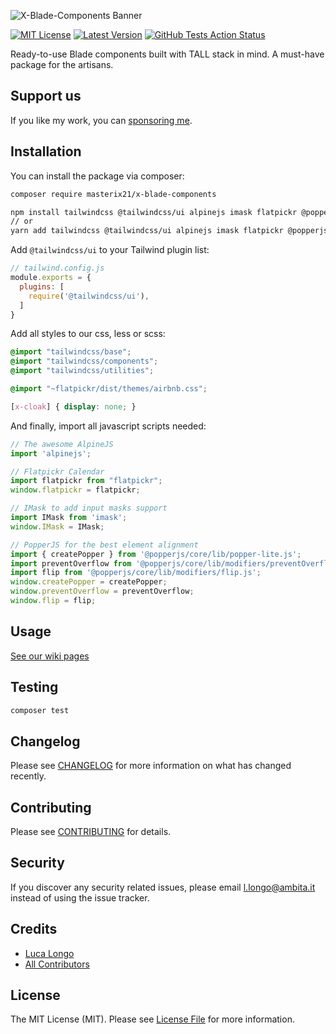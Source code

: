 ![X-Blade-Components Banner](https://github.com/masterix21/x-blade-components/blob/master/banner.png?raw=true)

[![MIT License](https://img.shields.io/github/license/masterix21/x-blade-components)](https://img.shields.io/github/license/masterix21/x-blade-components)
[![Latest Version](https://img.shields.io/github/v/release/masterix21/x-blade-components)](https://packagist.org/packages/masterix21/x-blade-components)
[![GitHub Tests Action Status](https://img.shields.io/github/workflow/status/masterix21/x-blade-components/Tests/master)](https://github.com/masterix21/x-blade-components/actions?query=workflow%3Arun-tests+branch%3Amaster)

Ready-to-use Blade components built with TALL stack in mind. A must-have package for the artisans.

## Support us

If you like my work, you can [sponsoring me](https://github.com/sponsors/masterix21).

## Installation

You can install the package via composer:

```bash
composer require masterix21/x-blade-components

npm install tailwindcss @tailwindcss/ui alpinejs imask flatpickr @popperjs/core
// or
yarn add tailwindcss @tailwindcss/ui alpinejs imask flatpickr @popperjs/core
```

Add `@tailwindcss/ui` to your Tailwind plugin list:
```js
// tailwind.config.js
module.exports = {
  plugins: [
    require('@tailwindcss/ui'),
  ]
}
```

Add all styles to our css, less or scss:
```scss
@import "tailwindcss/base";
@import "tailwindcss/components";
@import "tailwindcss/utilities";

@import "~flatpickr/dist/themes/airbnb.css";

[x-cloak] { display: none; }
```

And finally, import all javascript scripts needed:
```js
// The awesome AlpineJS
import 'alpinejs';

// Flatpickr Calendar
import flatpickr from "flatpickr";
window.flatpickr = flatpickr;

// IMask to add input masks support
import IMask from 'imask';
window.IMask = IMask;

// PopperJS for the best element alignment
import { createPopper } from '@popperjs/core/lib/popper-lite.js';
import preventOverflow from '@popperjs/core/lib/modifiers/preventOverflow.js';
import flip from '@popperjs/core/lib/modifiers/flip.js';
window.createPopper = createPopper;
window.preventOverflow = preventOverflow;
window.flip = flip;
```

## Usage

[See our wiki pages](https://github.com/masterix21/x-blade-components/wiki)

## Testing

``` bash
composer test
```

## Changelog

Please see [CHANGELOG](CHANGELOG.md) for more information on what has changed recently.

## Contributing

Please see [CONTRIBUTING](CONTRIBUTING.md) for details.

## Security

If you discover any security related issues, please email l.longo@ambita.it instead of using the issue tracker.

## Credits

- [Luca Longo](https://github.com/masterix21)
- [All Contributors](../../contributors)

## License

The MIT License (MIT). Please see [License File](LICENSE.md) for more information.
